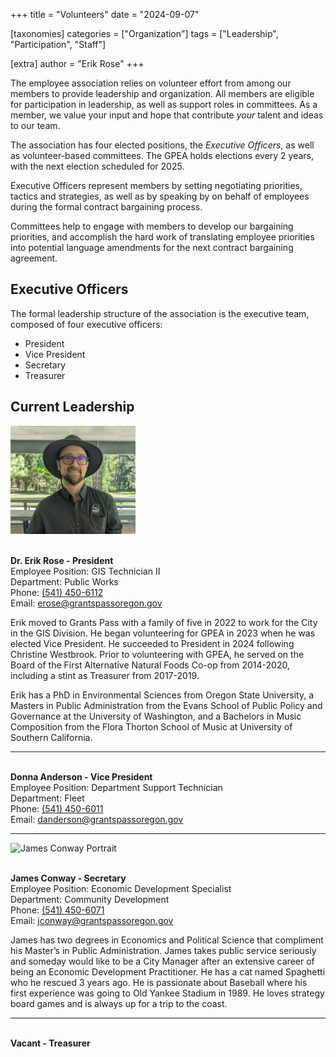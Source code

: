 +++
title = "Volunteers"
date = "2024-09-07"

[taxonomies]
categories = ["Organization"]
tags = ["Leadership", "Participation", "Staff"]

[extra]
author = "Erik Rose"
+++

The employee association relies on volunteer effort from among our members to provide leadership and organization. All members are eligible for participation in leadership, as well as support roles in committees. As a member, we value your input and hope that contribute _your_ talent and ideas to our team.

The association has four elected positions, the _Executive Officers_, as well as volunteer-based committees. The GPEA holds elections every 2 years, with the next election scheduled for 2025.

Executive Officers represent members by setting negotiating priorities, tactics and strategies, as well as by speaking by on behalf of employees during the formal contract bargaining process.

Committees help to engage with members to develop our bargaining priorities, and accomplish the hard work of translating employee priorities into potential language amendments for the next contract bargaining agreement.

## Executive Officers

The formal leadership structure of the association is the executive team, composed of four executive officers:

- President
- Vice President
- Secretary
- Treasurer

## Current Leadership

<img src=/content/erikrose_portrait.png alt="Erik Rose Portrait" width="200">

\
**Dr. Erik Rose - President**\
Employee Position: GIS Technician II\
Department: Public Works\
Phone: <a href=tel:+15414506112>(541) 450-6112</a>\
Email: <a href=mailto:erose@grantspassoregon.gov>erose@grantspassoregon.gov</a>

Erik moved to Grants Pass with a family of five in 2022 to work for the City in the GIS Division. He began volunteering for GPEA in 2023 when he was elected Vice President. He succeeded to President in 2024 following Christine Westbrook. Prior to volunteering with GPEA, he served on the Board of the First Alternative Natural Foods Co-op from 2014-2020, including a stint as Treasurer from 2017-2019.

Erik has a PhD in Environmental Sciences from Oregon State University, a Masters in Public Administration from the Evans School of Public Policy and Governance at the University of Washington, and a Bachelors in Music Composition from the Flora Thorton School of Music at University of Southern California.

---

\
**Donna Anderson - Vice President**\
Employee Position: Department Support Technician\
Department: Fleet\
Phone: <a href=tel:+15414506011>(541) 450-6011</a>\
Email: <a href=mailto:danderson@grantspassoregon.gov>danderson@grantspassoregon.gov</a>

---

<img src=/content/jamesconway_portrait.png alt="James Conway Portrait" width="200">

\
**James Conway - Secretary**\
Employee Position: Economic Development Specialist\
Department: Community Development\
Phone: <a href=tel:+15414506>(541) 450-6071</a>\
Email: <a href=mailto:jconway@grantspassoregon.gov>jconway@grantspassoregon.gov</a>

James has two degrees in Economics and Political Science that compliment his Master’s in Public Administration. James takes public service seriously and someday would like to be a City Manager after an extensive career of being an Economic Development Practitioner. He has a cat named Spaghetti who he rescued 3 years ago. He is passionate about Baseball where his first experience was going to Old Yankee Stadium in 1989. He loves strategy board games and is always up for a trip to the coast.

---

\
**Vacant - Treasurer**
